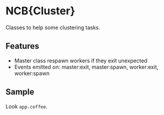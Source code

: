 # NCB{Cluster}

Classes to help some clustering tasks.

## Features

- Master class respawn workers if they exit unexpected
- Events emitted on: master:exit, master:spawn, worker:exit, worker:spawn

## Sample

Look `app.coffee`.

